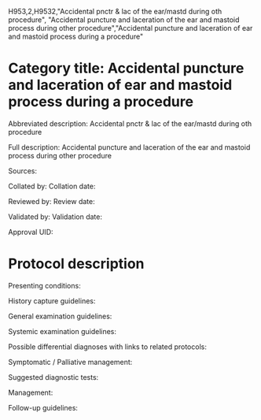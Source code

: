 H953,2,H9532,"Accidental pnctr & lac of the ear/mastd during oth procedure", "Accidental puncture and laceration of the ear and mastoid process during other procedure","Accidental puncture and laceration of ear and mastoid process during a procedure"
# Category title: Accidental puncture and laceration of ear and mastoid process during a procedure

Abbreviated description: Accidental pnctr & lac of the ear/mastd during oth procedure

Full description: Accidental puncture and laceration of the ear and mastoid process during other procedure

Sources:

Collated by:
Collation date:

Reviewed by:
Review date:

Validated by:
Validation date:

Approval UID:

# Protocol description

Presenting conditions:

History capture guidelines:

General examination guidelines:

Systemic examination guidelines:

Possible differential diagnoses with links to related protocols:

Symptomatic / Palliative management:

Suggested diagnostic tests:

Management:

Follow-up guidelines:
